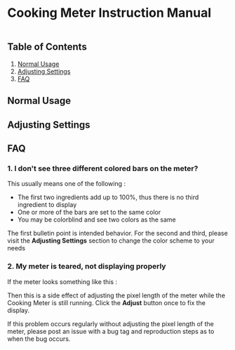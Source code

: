 # Cooking Meter Instruction Manual

![]()

## Table of Contents

1. [Normal Usage](#normal-usage)
2. [Adjusting Settings](#adjusting-settings)
3. [FAQ](#faq)

## Normal Usage


## Adjusting Settings



## FAQ

### __1. I don't see three different colored bars on the meter?__

This usually means one of the following :

* The first two ingredients add up to 100%, thus there is no third ingredient to display 
* One or more of the bars are set to the same color
* You may be colorblind and see two colors as the same

The first bulletin point is intended behavior. For the second and third, please visit the __Adjusting Settings__ section to change the color scheme to your needs

### __2. My meter is teared, not displaying properly__

If the meter looks something like this : 

Then this is a side effect of adjusting the pixel length of the meter while the Cooking Meter is still running. Click the __Adjust__ button once to fix the display.

If this problem occurs regularly without adjusting the pixel length of the meter,  please post an issue with a bug tag and reproduction steps as to when the bug occurs.